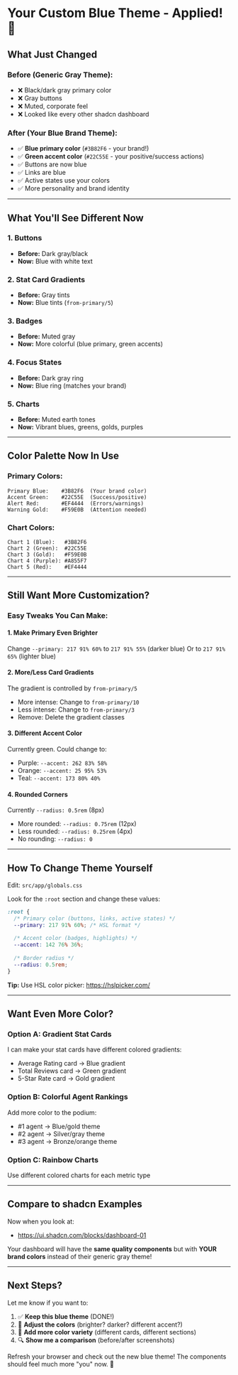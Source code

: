 # Your Custom Blue Theme - Applied! 🎨

## What Just Changed

### Before (Generic Gray Theme):
- ❌ Black/dark gray primary color
- ❌ Gray buttons
- ❌ Muted, corporate feel
- ❌ Looked like every other shadcn dashboard

### After (Your Blue Brand Theme):
- ✅ **Blue primary color** (`#3B82F6` - your brand!)
- ✅ **Green accent color** (`#22C55E` - your positive/success actions)
- ✅ Buttons are now blue
- ✅ Links are blue
- ✅ Active states use your colors
- ✅ More personality and brand identity

---

## What You'll See Different Now

### 1. Buttons
- **Before:** Dark gray/black
- **Now:** Blue with white text

### 2. Stat Card Gradients
- **Before:** Gray tints
- **Now:** Blue tints (`from-primary/5`)

### 3. Badges
- **Before:** Muted gray
- **Now:** More colorful (blue primary, green accents)

### 4. Focus States
- **Before:** Dark gray ring
- **Now:** Blue ring (matches your brand)

### 5. Charts
- **Before:** Muted earth tones
- **Now:** Vibrant blues, greens, golds, purples

---

## Color Palette Now In Use

### Primary Colors:
```
Primary Blue:    #3B82F6  (Your brand color)
Accent Green:    #22C55E  (Success/positive)
Alert Red:       #EF4444  (Errors/warnings)
Warning Gold:    #F59E0B  (Attention needed)
```

### Chart Colors:
```
Chart 1 (Blue):   #3B82F6
Chart 2 (Green):  #22C55E
Chart 3 (Gold):   #F59E0B
Chart 4 (Purple): #A855F7
Chart 5 (Red):    #EF4444
```

---

## Still Want More Customization?

### Easy Tweaks You Can Make:

#### 1. **Make Primary Even Brighter**
Change `--primary: 217 91% 60%` to `217 91% 55%` (darker blue)
Or to `217 91% 65%` (lighter blue)

#### 2. **More/Less Card Gradients**
The gradient is controlled by `from-primary/5`
- More intense: Change to `from-primary/10`
- Less intense: Change to `from-primary/3`
- Remove: Delete the gradient classes

#### 3. **Different Accent Color**
Currently green. Could change to:
- Purple: `--accent: 262 83% 58%`
- Orange: `--accent: 25 95% 53%`
- Teal: `--accent: 173 80% 40%`

#### 4. **Rounded Corners**
Currently `--radius: 0.5rem` (8px)
- More rounded: `--radius: 0.75rem` (12px)
- Less rounded: `--radius: 0.25rem` (4px)
- No rounding: `--radius: 0`

---

## How To Change Theme Yourself

Edit: `src/app/globals.css`

Look for the `:root` section and change these values:

```css
:root {
  /* Primary color (buttons, links, active states) */
  --primary: 217 91% 60%; /* HSL format */
  
  /* Accent color (badges, highlights) */
  --accent: 142 76% 36%;
  
  /* Border radius */
  --radius: 0.5rem;
}
```

**Tip:** Use HSL color picker: https://hslpicker.com/

---

## Want Even More Color?

### Option A: Gradient Stat Cards
I can make your stat cards have different colored gradients:
- Average Rating card → Blue gradient
- Total Reviews card → Green gradient
- 5-Star Rate card → Gold gradient

### Option B: Colorful Agent Rankings
Add more color to the podium:
- #1 agent → Blue/gold theme
- #2 agent → Silver/gray theme
- #3 agent → Bronze/orange theme

### Option C: Rainbow Charts
Use different colored charts for each metric type

---

## Compare to shadcn Examples

Now when you look at:
- https://ui.shadcn.com/blocks/dashboard-01

Your dashboard will have the **same quality components** but with **YOUR brand colors** instead of their generic gray theme!

---

## Next Steps?

Let me know if you want to:
1. ✅ **Keep this blue theme** (DONE!)
2. 🎨 **Adjust the colors** (brighter? darker? different accent?)
3. 🌈 **Add more color variety** (different cards, different sections)
4. 🔍 **Show me a comparison** (before/after screenshots)

Refresh your browser and check out the new blue theme! The components should feel much more "you" now. 🚀
